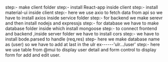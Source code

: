 step:- make client folder
step:- install React-app inside client
step:- install material-ui inside client
step:- here we use axio to fetch data from api so we have to install axios inside service folder
step:- for backend we make serevr and then install nodejs and expressjs
step:- for database we have to make database folder inside which install mongoose
step:- to connect frontend and backend ,inside server folder we have to install cors
step:- we have to install bode.parsed to handle (req,res)
step- here we make database name as (user) so we have to add at last in the ulr  ex------'ulr.../user'
step:- here we use table from @mui to display user detail and form control to display form for add and edit user.
